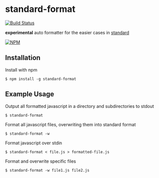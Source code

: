 
# standard-format

  [![Build Status](https://travis-ci.org/maxogden/standard-format.svg)](https://travis-ci.org/maxogden/standard-format)

  **experimental** auto formatter for the easier cases in [standard](https://www.npmjs.com/package/standard)

  [![NPM](https://nodei.co/npm/standard-format.png)](https://nodei.co/npm/standard-format/)

## Installation

  Install with npm

    $ npm install -g standard-format

## Example Usage

  Output all formatted javascript in a directory and subdirectories to stdout

    $ standard-format

  Format all javascript files, overwriting them into standard format

    $ standard-format -w

  Format javascript over stdin

    $ standard-format < file.js > formatted-file.js

  Format and overwrite specific files

    $ standard-format -w file1.js file2.js
